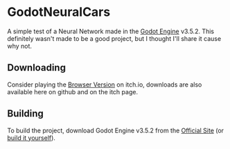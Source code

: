 # GodotNeuralCars
A simple test of a Neural Network made in the [Godot Engine](https://godotengine.org/license/) v3.5.2.
This definitely wasn't made to be a good project, but I thought I'll share it cause why not.
## Downloading
Consider playing the [Browser Version](https://gopherdev.itch.io/2d-car-evolution) on itch.io, downloads are also available here on github and on the itch page.
## Building
To build the project, download Godot Engine v3.5.2 from the [Official Site](https://godotengine.org/) (or [build it yourself](https://github.com/godotengine/godot)).
